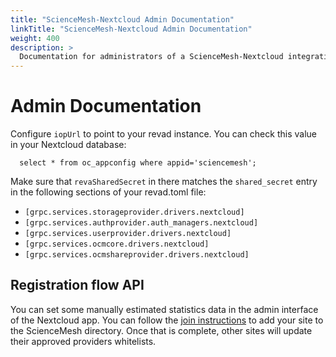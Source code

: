 ```yaml
---
title: "ScienceMesh-Nextcloud Admin Documentation"
linkTitle: "ScienceMesh-Nextcloud Admin Documentation"
weight: 400
description: >
  Documentation for administrators of a ScienceMesh-Nextcloud integration.
---
```


# Admin Documentation

Configure `iopUrl` to point to your revad instance. You can check this value in your Nextcloud database:
```
  select * from oc_appconfig where appid='sciencemesh';
```

Make sure that `revaSharedSecret` in there matches the `shared_secret` entry in the following sections of your revad.toml file:

* `[grpc.services.storageprovider.drivers.nextcloud]`
* `[grpc.services.authprovider.auth_managers.nextcloud]`
* `[grpc.services.userprovider.drivers.nextcloud]`
* `[grpc.services.ocmcore.drivers.nextcloud]`
* `[grpc.services.ocmshareprovider.drivers.nextcloud]`

## Registration flow API

You can set some manually estimated statistics data in the admin interface of the Nextcloud app.
You can follow the [join instructions](https://developer.sciencemesh.io/docs/how-to-join-sciencemesh/) to add your site to the ScienceMesh directory.
Once that is complete, other sites will update their approved providers whitelists.